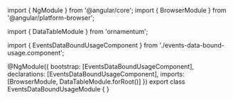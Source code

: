 import { NgModule } from '@angular/core';
import { BrowserModule } from '@angular/platform-browser';
  
import { DataTableModule } from 'ornamentum';
  
import { EventsDataBoundUsageComponent } from './events-data-bound-usage.component';

@NgModule({
 bootstrap: [EventsDataBoundUsageComponent],
 declarations: [EventsDataBoundUsageComponent],
 imports: [BrowserModule, DataTableModule.forRoot()]
})
export class EventsDataBoundUsageModule {
}
